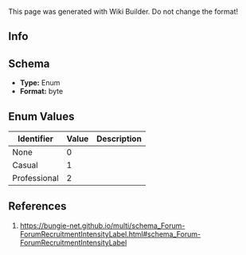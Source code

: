 <span class="wiki-builder">This page was generated with Wiki Builder. Do not change the format!</span>

## Info

## Schema
* **Type:** Enum
* **Format:** byte

## Enum Values
Identifier | Value | Description
---------- | ----- | -----------
None | 0 | 
Casual | 1 | 
Professional | 2 | 

## References
1. https://bungie-net.github.io/multi/schema_Forum-ForumRecruitmentIntensityLabel.html#schema_Forum-ForumRecruitmentIntensityLabel
